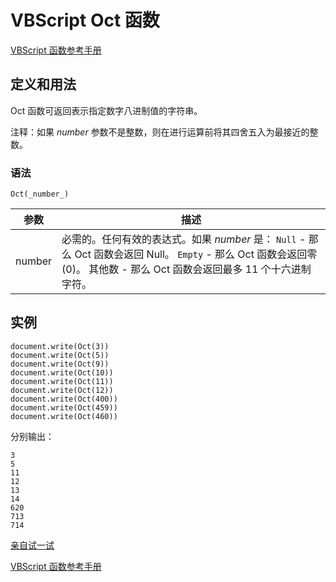# VBScript Oct 函数

[VBScript 函数参考手册](/vbscript/vbscript_ref_functions.asp "VBScript 函数")

## 定义和用法

Oct 函数可返回表示指定数字八进制值的字符串。

注释：如果 _number_ 参数不是整数，则在进行运算前将其四舍五入为最接近的整数。

### 语法

```
Oct(_number_)
```

| 参数 | 描述 |
| --- | --- |
| number | 必需的。任何有效的表达式。如果 _number_ 是：   `Null` - 那么 Oct 函数会返回 Null。   `Empty` - 那么 Oct 函数会返回零 (0)。   其他数 - 那么 Oct 函数会返回最多 11 个十六进制字符。 |

## 实例

```
document.write(Oct(3))
document.write(Oct(5))
document.write(Oct(9))
document.write(Oct(10))
document.write(Oct(11))
document.write(Oct(12))
document.write(Oct(400))
document.write(Oct(459))
document.write(Oct(460))
```

分别输出：

```
3
5
11
12
13
14
620
713
714
```

[亲自试一试](/tiy/t.asp?f=vbst_oct_func)

[VBScript 函数参考手册](/vbscript/vbscript_ref_functions.asp "VBScript 函数")
